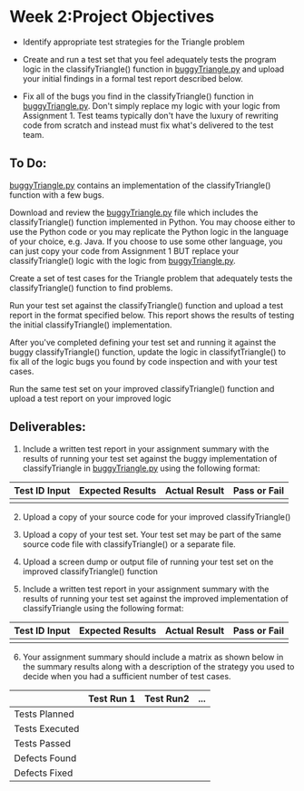 # Week 2:Project Objectives

* Identify appropriate test strategies for the Triangle problem

* Create and run a test set that you feel adequately tests the program logic in the classifyTriangle() function in [buggyTriangle.py](buggyTriangle.py) and upload your initial findings in a formal test report described below.

* Fix all of the bugs you find in the classifyTriangle() function in [buggyTriangle.py](buggyTriangle.py). Don't simply replace my logic with your logic from Assignment 1.  Test teams typically don't have the luxury of rewriting code from scratch and instead must fix what's delivered to the test team.   

## To Do:

[buggyTriangle.py](buggyTriangle.py) contains an implementation of the classifyTriangle() function with a few bugs.  

Download and review the [buggyTriangle.py](buggyTriangle.py) file which includes the classifyTriangle() function implemented in Python.  You may choose either to use the Python code or you may replicate the Python logic in the language of your choice, e.g. Java.   If you choose to use some other language, you can just copy your code from Assignment 1 BUT replace your classifyTriangle() logic with the logic from [buggyTriangle.py](buggyTriangle.py).

Create a set of test cases for the Triangle problem that adequately tests the classifyTriangle() function to find problems.

Run your test set against the classifyTriangle() function and upload a test report in the format specified below.  This report shows the results of testing the initial classifyTriangle() implementation.

After you've completed defining your test set and running it against the buggy classifyTriangle() function, update the logic in classifytTriangle() to fix all of the logic bugs you found by code inspection and with your test cases.

Run the same test set on your improved classifyTriangle() function and upload a test report on your improved logic 

## Deliverables:

1. Include a written test report in your assignment summary with the results of running your test set against the buggy implementation of classifyTriangle in [buggyTriangle.py](buggyTriangle.py) using  the following format:  

Test ID Input | Expected Results | Actual Result | Pass or Fail
---|---|---|---
   |   |   | 

2. Upload a copy of your source code for your improved classifyTriangle()

3. Upload a copy of your test set.  Your test set may be part of the same source code file with classifyTriangle() or a separate file.

4. Upload a screen dump or output file of running your test set on the improved classifyTriangle() function

5. Include a written test report in your assignment summary with the results of running your test set against the improved implementation of classifyTriangle using  the following format:  

Test ID Input | Expected Results | Actual Result | Pass or Fail
---|---|---|---
   |   |   | 
                 
6.  Your assignment summary should include a matrix as shown below in the summary results along with a description of the strategy you used to decide when you had a sufficient number of test cases.   

|   | Test Run 1 | Test Run2 | ... |
|---|---|---|---|
|Tests Planned | | | |
|Tests Executed | | | |
|Tests Passed  | | | |
|Defects Found  | | | |
|Defects Fixed  | | | |
